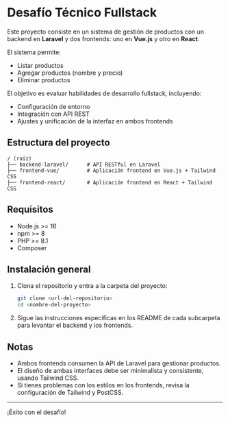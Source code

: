 # Desafío Técnico Fullstack

Este proyecto consiste en un sistema de gestión de productos con un backend en **Laravel** y dos frontends: uno en **Vue.js** y otro en **React**.

El sistema permite:
- Listar productos
- Agregar productos (nombre y precio)
- Eliminar productos

El objetivo es evaluar habilidades de desarrollo fullstack, incluyendo:
- Configuración de entorno
- Integración con API REST
- Ajustes y unificación de la interfaz en ambos frontends

## Estructura del proyecto

```
/ (raíz)
├── backend-laravel/      # API RESTful en Laravel
├── frontend-vue/         # Aplicación frontend en Vue.js + Tailwind CSS
├── frontend-react/       # Aplicación frontend en React + Tailwind CSS
```

## Requisitos
- Node.js >= 16
- npm >= 8
- PHP >= 8.1
- Composer

## Instalación general

1. Clona el repositorio y entra a la carpeta del proyecto:
   ```bash
   git clone <url-del-repositorio>
   cd <nombre-del-proyecto>
   ```

2. Sigue las instrucciones específicas en los README de cada subcarpeta para levantar el backend y los frontends.

## Notas
- Ambos frontends consumen la API de Laravel para gestionar productos.
- El diseño de ambas interfaces debe ser minimalista y consistente, usando Tailwind CSS.
- Si tienes problemas con los estilos en los frontends, revisa la configuración de Tailwind y PostCSS.

---

¡Éxito con el desafío! 
